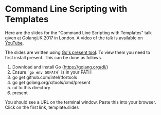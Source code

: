 # Command Line Scripting with Templates

Here are the slides for the "Command Line Scripting with Templates" talk given at
GolangUK 2017 in London.  A video of the talk is available on
[YouTube](https://www.youtube.com/watch?v=UMbicEbSIjc).

The slides are written using [Go's present tool](https://godoc.org/golang.org/x/tools/cmd/present).
To view them you need to first install present.  This can be done as follows.
 
1. Download and install Go (https://golang.org/dl/)
2. Ensure ``` `go env GOPATH` ``` is in your PATH
3. go get github.com/intel/tfortools
4. go get golang.org/x/tools/cmd/present
5. cd to this directory	 
6. present
 
You should see a URL on the terminal window.  Paste this into your browser.  Click on the first link, template.slides
 